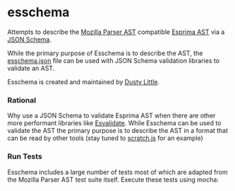 esschema
========

Attempts to describe the [Mozilla Parser AST](https://developer.mozilla.org/en-US/docs/Mozilla/Projects/SpiderMonkey/Parser_API) compatible [Esprima AST](http://esprima.org/doc/index.html#ast) via a
[JSON Schema](http://json-schema.org/).

While the primary purpose of Esschema is to describe the AST, the [esschema.json](http://esschema/esschema.json) file can be used with JSON Schema validation libraries to validate an AST.

Esschema is created and maintained by [Dusty Little](http://twitter.com/noisypebble).

### Rational

Why use a JSON Schema to validate Esprima AST when there are other more performant libraries like [Esvalidate](https://github.com/duereg/esvalidate). While Esschema can be used to validate the AST the primary purpose is to describe the AST in a format that can be read by other tools (stay tuned to [scratch.js](https://github.com/toyatech/scratchjs) for an example) 

### Run Tests

Esschema includes a large number of tests most of which are adapted from the Mozilla Parser AST test suite itself. Execute these tests using mocha:

```mocha -R spec
